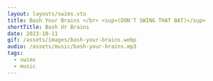 ```yaml
---
layout: layouts/swims.vto
title: Bash Your Brains </br> <sup>(DON'T SWING THAT BAT)</sup>
shortTitle: Bash Ur Brains
date: 2023-10-11
gif: /assets/images/bash-your-brains.webp
audio: /assets/music/bash-your-brains.mp3
tags:
  - swims
  - music
---
```


